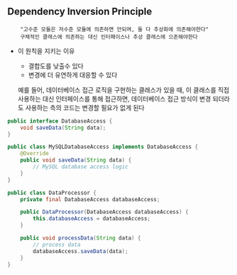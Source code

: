 ## Dependency Inversion Principle

		"고수준 모듈은 저수준 모듈에 의존하면 안되며, 둘 다 추상화에 의존해야한다"
		구체적인 클래스에 의존하는 대신 인터페이스나 추상 클래스에 으존해야한다

* 이 원칙을 지키는 이유
	* 결합도를 낮출수 있다
	* 변경에 더 유연하게 대응할 수 있다

	예를 들어, 데이터베이스 접근 로직을 구현하는 클래스가 있을 때, 이 클래스를 직접 사용하는 대신 인터페이스를 통해 접근하면, 데이터베이스 접근 방식이 변경 되더라도 사용하는 측의 코드는 변경할 필요가 없게 된다
```java
public interface DatabaseAccess {
    void saveData(String data);
}

public class MySQLDatabaseAccess implements DatabaseAccess {
    @Override
    public void saveData(String data) {
        // MySQL database access logic
    }
}

public class DataProcessor {
    private final DatabaseAccess databaseAccess;

    public DataProcessor(DatabaseAccess databaseAccess) {
        this.databaseAccess = databaseAccess;
    }

    public void processData(String data) {
        // process data
        databaseAccess.saveData(data);
    }
}
```
